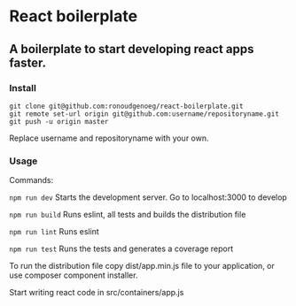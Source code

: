 # React boilerplate

## A boilerplate to start developing react apps faster.

### Install

```
git clone git@github.com:ronoudgenoeg/react-boilerplate.git
git remote set-url origin git@github.com:username/repositoryname.git
git push -u origin master
```
Replace username and repositoryname with your own.

### Usage

Commands:

`` npm run dev `` Starts the development server. Go to localhost:3000 to develop

`` npm run build `` Runs eslint, all tests and builds the distribution file

`` npm run lint `` Runs eslint

`` npm run test `` Runs the tests and generates a coverage report


To run the distribution file copy dist/app.min.js file to your application, or use composer component installer.

Start writing react code in src/containers/app.js
